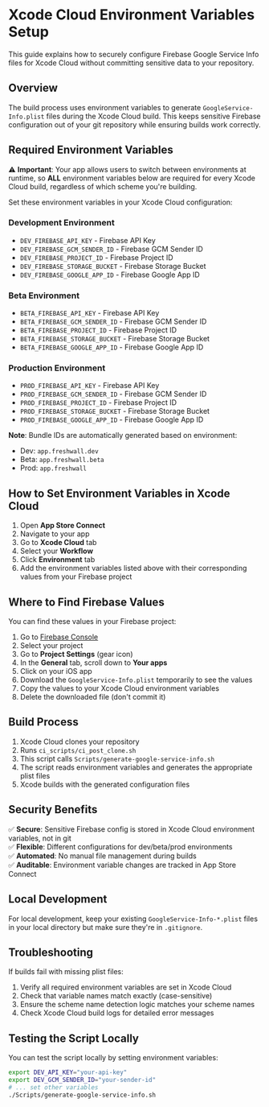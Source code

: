 # Xcode Cloud Environment Variables Setup

This guide explains how to securely configure Firebase Google Service Info files for Xcode Cloud without committing sensitive data to your repository.

## Overview

The build process uses environment variables to generate `GoogleService-Info.plist` files during the Xcode Cloud build. This keeps sensitive Firebase configuration out of your git repository while ensuring builds work correctly.

## Required Environment Variables

⚠️ **Important**: Your app allows users to switch between environments at runtime, so **ALL** environment variables below are required for every Xcode Cloud build, regardless of which scheme you're building.

Set these environment variables in your Xcode Cloud configuration:

### Development Environment
- `DEV_FIREBASE_API_KEY` - Firebase API Key
- `DEV_FIREBASE_GCM_SENDER_ID` - Firebase GCM Sender ID  
- `DEV_FIREBASE_PROJECT_ID` - Firebase Project ID
- `DEV_FIREBASE_STORAGE_BUCKET` - Firebase Storage Bucket
- `DEV_FIREBASE_GOOGLE_APP_ID` - Firebase Google App ID

### Beta Environment
- `BETA_FIREBASE_API_KEY` - Firebase API Key
- `BETA_FIREBASE_GCM_SENDER_ID` - Firebase GCM Sender ID
- `BETA_FIREBASE_PROJECT_ID` - Firebase Project ID
- `BETA_FIREBASE_STORAGE_BUCKET` - Firebase Storage Bucket  
- `BETA_FIREBASE_GOOGLE_APP_ID` - Firebase Google App ID

### Production Environment
- `PROD_FIREBASE_API_KEY` - Firebase API Key
- `PROD_FIREBASE_GCM_SENDER_ID` - Firebase GCM Sender ID
- `PROD_FIREBASE_PROJECT_ID` - Firebase Project ID
- `PROD_FIREBASE_STORAGE_BUCKET` - Firebase Storage Bucket
- `PROD_FIREBASE_GOOGLE_APP_ID` - Firebase Google App ID

**Note**: Bundle IDs are automatically generated based on environment:
- Dev: `app.freshwall.dev`
- Beta: `app.freshwall.beta`  
- Prod: `app.freshwall`

## How to Set Environment Variables in Xcode Cloud

1. Open **App Store Connect**
2. Navigate to your app
3. Go to **Xcode Cloud** tab
4. Select your **Workflow**
5. Click **Environment** tab
6. Add the environment variables listed above with their corresponding values from your Firebase project

## Where to Find Firebase Values

You can find these values in your Firebase project:

1. Go to [Firebase Console](https://console.firebase.google.com/)
2. Select your project
3. Go to **Project Settings** (gear icon)
4. In the **General** tab, scroll down to **Your apps**
5. Click on your iOS app
6. Download the `GoogleService-Info.plist` temporarily to see the values
7. Copy the values to your Xcode Cloud environment variables
8. Delete the downloaded file (don't commit it)

## Build Process

1. Xcode Cloud clones your repository
2. Runs `ci_scripts/ci_post_clone.sh`
3. This script calls `Scripts/generate-google-service-info.sh`
4. The script reads environment variables and generates the appropriate plist files
5. Xcode builds with the generated configuration files

## Security Benefits

✅ **Secure**: Sensitive Firebase config is stored in Xcode Cloud environment variables, not in git  
✅ **Flexible**: Different configurations for dev/beta/prod environments  
✅ **Automated**: No manual file management during builds  
✅ **Auditable**: Environment variable changes are tracked in App Store Connect  

## Local Development

For local development, keep your existing `GoogleService-Info-*.plist` files in your local directory but make sure they're in `.gitignore`.

## Troubleshooting

If builds fail with missing plist files:

1. Verify all required environment variables are set in Xcode Cloud
2. Check that variable names match exactly (case-sensitive)
3. Ensure the scheme name detection logic matches your scheme names
4. Check Xcode Cloud build logs for detailed error messages

## Testing the Script Locally

You can test the script locally by setting environment variables:

```bash
export DEV_API_KEY="your-api-key"
export DEV_GCM_SENDER_ID="your-sender-id"
# ... set other variables
./Scripts/generate-google-service-info.sh
```
